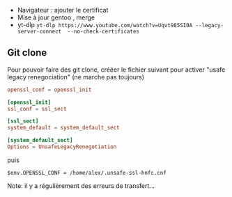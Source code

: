 - Navigateur : ajouter le certificat 
-  Mise à jour gentoo , merge
-  yt-dlp `yt-dlp https://www.youtube.com/watch?v=Uqvt985SI0A --legacy-server-connect  --no-check-certificates`

## Git clone 
Pour pouvoir faire des git clone, crééer le fichier suivant pour activer "usafe legacy renegociation" (ne marche pas toujours)

```~/.unsafe-ssl-hnfc.cnf
openssl_conf = openssl_init

[openssl_init]
ssl_conf = ssl_sect

[ssl_sect]
system_default = system_default_sect

[system_default_sect]
Options = UnsafeLegacyRenegotiation
```
puis

    $env.OPENSSL_CONF = /home/alex/.unsafe-ssl-hnfc.cnf

Note: il y a régulièrement des erreurs de transfert...
